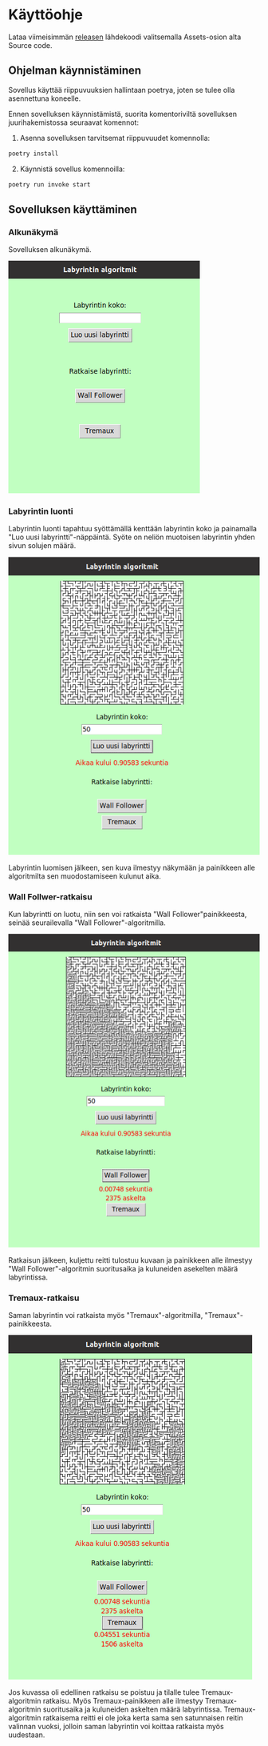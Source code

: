 # Käyttöohje
Lataa viimeisimmän [releasen](https://github.com/JanneKarki/Algoritmien-vertailu-sovellus/releases/tag/Loppupalautus) lähdekoodi valitsemalla Assets-osion alta Source code.


## Ohjelman käynnistäminen

Sovellus käyttää riippuvuuksien hallintaan poetrya, joten se tulee olla asennettuna koneelle.

Ennen sovelluksen käynnistämistä, suorita komentoriviltä sovelluksen juurihakemistossa seuraavat komennot:

1. Asenna sovelluksen tarvitsemat riippuvuudet komennolla:
```bash
poetry install
```

2. Käynnistä sovellus komennoilla:

```bash
poetry run invoke start
```

## Sovelluksen käyttäminen
### Alkunäkymä

Sovelluksen alkunäkymä.

![](./pictures/manual_pictures/alku_nakyma1.png)

### Labyrintin luonti
Labyrintin luonti tapahtuu syöttämällä kenttään labyrintin koko ja painamalla "Luo uusi labyrintti"-näppäintä. Syöte on neliön muotoisen labyrintin yhden sivun solujen määrä. 


![](./pictures/manual_pictures/luo_labyrintti2.png)


Labyrintin luomisen jälkeen, sen kuva ilmestyy näkymään ja painikkeen alle algoritmilta sen muodostamiseen kulunut aika.


### Wall Follwer-ratkaisu

Kun labyrintti on luotu, niin sen voi ratkaista "Wall Follower"painikkeesta, seinää seurailevalla "Wall Follower"-algoritmilla.


![](./pictures/manual_pictures/wall_follower_ratkaisu3.png)


Ratkaisun jälkeen, kuljettu reitti tulostuu kuvaan ja painikkeen alle ilmestyy "Wall Follower"-algoritmin suoritusaika ja kuluneiden asekelten määrä labyrintissa.

### Tremaux-ratkaisu

Saman labyrintin voi ratkaista myös "Tremaux"-algoritmilla, "Tremaux"-painikkeesta.

![](./pictures/manual_pictures/tremaux_ratkaisu4.png)

Jos kuvassa oli edellinen ratkaisu se poistuu ja tilalle tulee Tremaux-algoritmin ratkaisu. Myös Tremaux-painikkeen alle ilmestyy Tremaux-algoritmin suoritusaika ja kuluneiden askelten määrä labyrintissa. Tremaux-algoritmin ratkaisema reitti ei ole joka kerta sama sen satunnaisen reitin valinnan vuoksi, jolloin saman labyrintin voi koittaa ratkaista myös uudestaan.
